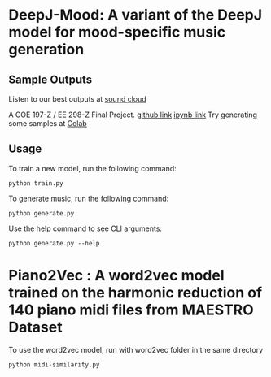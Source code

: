 # DeepJ-Mood: A variant of the DeepJ model for mood-specific music generation

## Sample Outputs
Listen to our best outputs at [sound cloud](https://soundcloud.com/gabriel-perez-90/sets/deep-learning-based-on-music)

A COE 197-Z / EE 298-Z Final Project. 
[github link](https://github.com/henritomas/DeepJ)
[ipynb link](https://github.com/henritomas/DeepJ/blob/icsc/documentation.ipynb)
Try generating some samples at [Colab](https://colab.research.google.com/drive/1kTtIm-1eqqUgfHzycftgRqQLA-vsYOKo)

## Usage
To train a new model, run the following command:
```
python train.py
```

To generate music, run the following command:
```
python generate.py
```
Use the help command to see CLI arguments:
```
python generate.py --help
```

# Piano2Vec : A word2vec model trained on the harmonic reduction of 140 piano midi files from MAESTRO Dataset
To use the word2vec model, run with word2vec folder in the same directory
```
python midi-similarity.py
```
